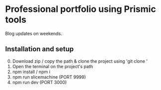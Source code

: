 # Professional portfolio using Prismic tools
Blog updates on weekends.

## Installation and setup

0. Download zip / copy the path & clone the project using 'git clone <path>'
1. Open the terminal on the project's path
2. npm install / npm i
3. npm run slicemachine (PORT 9999)
4. npm run dev (PORT 3000)

<!-- blog - mar4 -->
<!-- ResumeUpdate2 -->